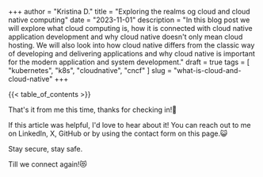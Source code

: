 +++
author = "Kristina D."
title = "Exploring the realms og cloud and cloud native computing"
date = "2023-11-01"
description = "In this blog post we will explore what cloud computing is, how it is connected with cloud native application development and why cloud native doesn't only mean cloud hosting. We will also look into how cloud native differs from the classic way of developing and delivering applications and why cloud native is important for the modern application and system development."
draft = true
tags = [
    "kubernetes",
    "k8s",
    "cloudnative",
    "cncf"
]
slug = "what-is-cloud-and-cloud-native"
+++

{{< table_of_contents >}}

That's it from me this time, thanks for checking in!💖

If this article was helpful, I'd love to hear about it! You can reach out to me on LinkedIn, X, GitHub or by using the contact form on this page.😺

Stay secure, stay safe.

Till we connect again!😻
